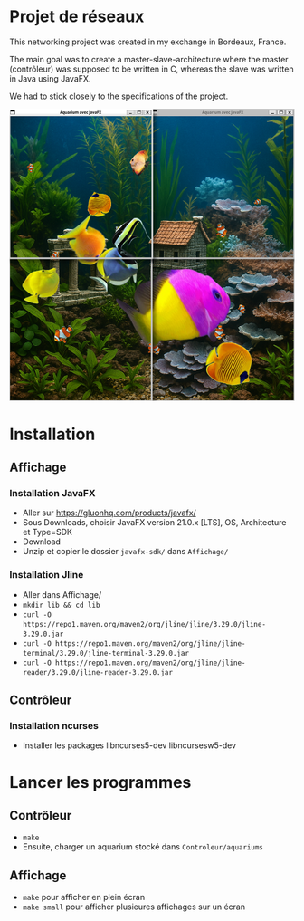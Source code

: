 # Projet de réseaux

This networking project was created in my exchange in Bordeaux, France.

The main goal was to create a master-slave-architecture where the master (contrôleur)
was supposed to be written in C, whereas the slave was written in Java using JavaFX.

We had to stick closely to the specifications of the project.

![make small: four windows on one computer](image.png)

# Installation

## Affichage

### Installation JavaFX

- Aller sur https://gluonhq.com/products/javafx/
- Sous Downloads, choisir JavaFX version 21.0.x [LTS], OS, Architecture et Type=SDK
- Download
- Unzip et copier le dossier `javafx-sdk/` dans `Affichage/`

### Installation Jline

- Aller dans Affichage/
- `mkdir lib && cd lib`
- `curl -O https://repo1.maven.org/maven2/org/jline/jline/3.29.0/jline-3.29.0.jar`
- `curl -O https://repo1.maven.org/maven2/org/jline/jline-terminal/3.29.0/jline-terminal-3.29.0.jar`
- `curl -O https://repo1.maven.org/maven2/org/jline/jline-reader/3.29.0/jline-reader-3.29.0.jar`

## Contrôleur

### Installation ncurses

 - Installer les packages libncurses5-dev libncursesw5-dev


# Lancer les programmes

## Contrôleur

- `make`
- Ensuite, charger un aquarium stocké dans `Controleur/aquariums`

## Affichage

- `make` pour afficher en plein écran
- `make small` pour afficher plusieures affichages sur un écran
